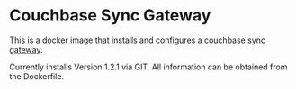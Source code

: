 # Couchbase Sync Gateway

This is a docker image that installs and configures a [couchbase sync gateway](http://developer.couchbase.com/documentation/mobile/1.1.0/develop/training/build-first-ios-app/add-sync-gateway.xml/index.html).

Currently installs Version 1.2.1 via GIT. All information can be obtained from the Dockerfile.